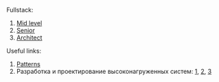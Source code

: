 Fullstack:
1. [Mid level](https://javascript.plainenglish.io/2021-js-fullstack-web-developer-roadmap-part1-d86ac51d5c39)
2. [Senior](https://javascript.plainenglish.io/2021-js-fullstack-web-developer-roadmap-part2-d3579330b0e5)
3. [Architect](https://javascript.plainenglish.io/2021-js-fullstack-web-developer-roadmap-part3-a583d4ade3df)

Useful links:
1. [Patterns](https://www.patterns.dev/posts/)
2. Разработка и проектирование высоконагруженных систем: [1](https://www.youtube.com/watch?v=KmIE5K6adus&t=0s), [2](https://www.youtube.com/watch?v=sCm4qUw28y4&t=0s), [3](https://www.youtube.com/watch?v=MG8-HmgOXlk&t=0s)
